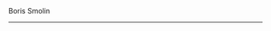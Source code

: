  <!DOCTYPE html/>
 <html>
  <head>
    <body>
      <meta charset="UTF-8"/>
      <litle>Boris Smolin</litle>
     </head>
    </body>
    <hr />
  

